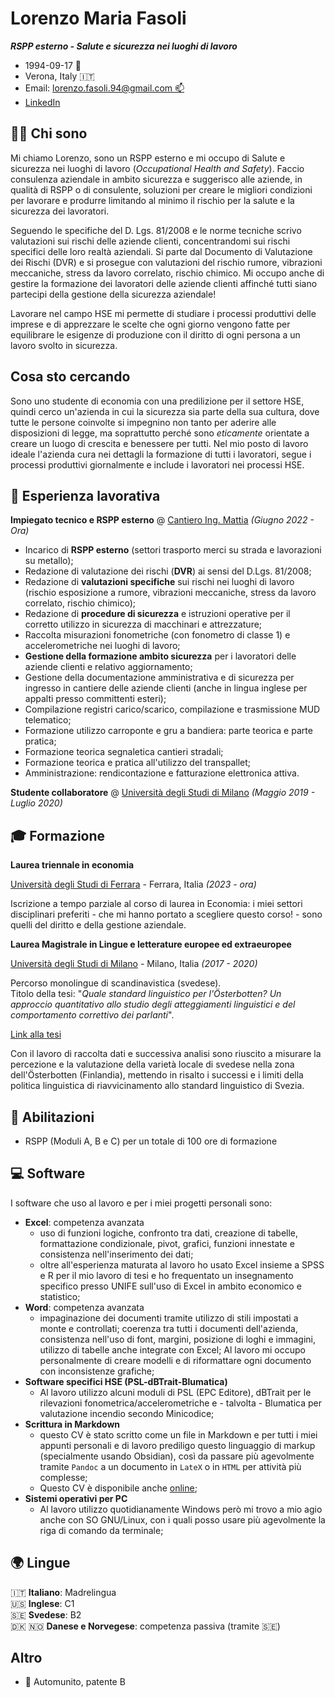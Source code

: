 # Lorenzo Maria Fasoli

***RSPP esterno - Salute e sicurezza nei luoghi di lavoro***

- 1994-09-17 🎂 <br>
- Verona, Italy 🇮🇹 <br>
- Email: [lorenzo.fasoli.94@gmail.com 📫](mailto:lorenzo.fasoli.94@gmail.com) <br>
- [LinkedIn](https://www.linkedin.com/in/lorenzofasoli/) <br>

## 🧑‍💼 Chi sono

Mi chiamo Lorenzo, sono un RSPP esterno e mi occupo di Salute e sicurezza nei luoghi di lavoro (_Occupational Health and Safety_).
Faccio consulenza aziendale in ambito sicurezza e suggerisco alle aziende, in qualità di RSPP o di consulente, soluzioni per creare le migliori condizioni per lavorare e produrre limitando al minimo il rischio per la salute e la sicurezza dei lavoratori.

Seguendo le specifiche del D. Lgs. 81/2008 e le norme tecniche scrivo valutazioni sui rischi delle aziende clienti, concentrandomi sui rischi specifici delle loro realtà aziendali.
Si parte dal Documento di Valutazione dei Rischi (DVR) e si prosegue con valutazioni del rischio rumore, vibrazioni meccaniche, stress da lavoro correlato, rischio chimico.
Mi occupo anche di gestire la formazione dei lavoratori delle aziende clienti affinché tutti siano partecipi della gestione della sicurezza aziendale!

Lavorare nel campo HSE mi permette di studiare i processi produttivi delle imprese e di apprezzare le scelte che ogni giorno vengono fatte per equilibrare le esigenze di produzione con il diritto di ogni persona a un lavoro svolto in sicurezza.

## Cosa sto cercando

Sono uno studente di economia con una predilizione per il settore HSE, quindi cerco un'azienda in cui la sicurezza sia parte della sua cultura, dove tutte le persone coinvolte si impegnino non tanto per aderire alle disposizioni di legge, ma soprattutto perché sono _eticamente_ orientate a creare un luogo di crescita e benessere per tutti. Nel mio posto di lavoro ideale l'azienda cura nei dettagli la formazione di tutti i lavoratori, segue i processi produttivi giornalmente e include i lavoratori nei processi HSE.

## 🔧 Esperienza lavorativa 

**Impiegato tecnico e RSPP esterno** @ [Cantiero Ing. Mattia]() _(Giugno 2022 - Ora)_ <br>
- Incarico di **RSPP esterno** (settori trasporto merci su strada e lavorazioni su metallo);
- Redazione di valutazione dei rischi (**DVR**) ai sensi del D.Lgs. 81/2008;
- Redazione di **valutazioni specifiche** sui rischi nei luoghi di lavoro (rischio esposizione a rumore, vibrazioni meccaniche, stress da lavoro correlato, rischio chimico);
- Redazione di **procedure di sicurezza** e istruzioni operative per il corretto utilizzo in sicurezza di macchinari e attrezzature;
- Raccolta misurazioni fonometriche (con fonometro di classe 1) e accelerometriche nei luoghi di lavoro;
- **Gestione della formazione ambito sicurezza** per i lavoratori delle aziende clienti e relativo aggiornamento;
- Gestione della documentazione amministrativa e di sicurezza per ingresso in cantiere delle aziende clienti (anche in lingua inglese per appalti presso committenti esteri);
- Compilazione registri carico/scarico, compilazione e trasmissione MUD telematico;
- Formazione utilizzo carroponte e gru a bandiera: parte teorica e parte pratica;
- Formazione teorica segnaletica cantieri stradali;
- Formazione teorica e pratica all'utilizzo del transpallet;
- Amministrazione: rendicontazione e fatturazione elettronica attiva.

**Studente collaboratore** @ [Università degli Studi di Milano](https://www.unimi.it/it) _(Maggio 2019 - Luglio 2020)_ <br>

<!--
- _Biblioteca del Polo di Lingue e Letterature Straniere_
    - Collaborazione (tutorato 400 ore) per la riorganizzazione totale delle collezioni in vista dei lavori di ristrutturazione del plesso
- _Biblioteca di Filosofia_
    - Verifica di nuovi materiali da biblioteche personali
    - Compilazione di bibliografie, predisposizione alla catalogazione
    - Tutorato (200 ore)
    - Valorizzazione e cura delle collezioni collegate a mostre
- _Biblioteca del Polo di Lingue e Letterature Straniere_
    - Collaborazione studentesca 150 ore
    - Assistenza agli utenti, prestito e rientro
-->

## 🎓 Formazione 

**Laurea triennale in economia** <br>

[Università degli Studi di Ferrara](https://www.unife.it/) - Ferrara, Italia _(2023 - ora)_ <br>

Iscrizione a tempo parziale al corso di laurea in Economia: i miei settori disciplinari preferiti - che mi hanno portato a scegliere questo corso! - sono quelli del diritto e della gestione aziendale.

**Laurea Magistrale in Lingue e letterature europee ed extraeuropee** <br>

[Università degli Studi di Milano](https://www.unimi.it/it) - Milano, Italia _(2017 - 2020)_ <br>

Percorso monolingue di scandinavistica (svedese). <br>
Titolo della tesi: "_Quale standard linguistico per l'Österbotten? Un approccio quantitativo allo studio degli atteggiamenti linguistici e del comportamento correttivo dei parlanti_".

[Link alla tesi](./files/unimi_tesi_909291_2020.pdf)

Con il lavoro di raccolta dati e successiva analisi sono riuscito a misurare la percezione e la valutazione della varietà locale di svedese nella zona dell'Österbotten (Finlandia), mettendo in risalto i successi e i limiti della politica linguistica di riavvicinamento allo standard linguistico di Svezia.

## 🪪 Abilitazioni 

- RSPP (Moduli A, B e C) per un totale di 100 ore di formazione <br>

## 💻 Software

I software che uso al lavoro e per i miei progetti personali sono:

- **Excel**: competenza avanzata
    - uso di funzioni logiche, confronto tra dati, creazione di tabelle, formattazione condizionale, pivot, grafici, funzioni innestate e consistenza nell'inserimento dei dati;
    - oltre all'esperienza maturata al lavoro ho usato Excel insieme a SPSS e R per il mio lavoro di tesi e ho frequentato un insegnamento specifico presso UNIFE sull'uso di Excel in ambito economico e statistico;
- **Word**: competenza avanzata
    - impaginazione dei documenti tramite utilizzo di stili impostati a monte e controllati; coerenza tra tutti i documenti dell'azienda, consistenza nell'uso di font, margini, posizione di loghi e immagini, utilizzo di tabelle anche integrate con Excel; Al lavoro mi occupo personalmente di creare modelli e di riformattare ogni documento con inconsistenze grafiche;
- **Software specifici HSE (PSL-dBTrait-Blumatica)**
    - Al lavoro utilizzo alcuni moduli di PSL (EPC Editore), dBTrait per le rilevazioni fonometrica/accelerometriche e - talvolta - Blumatica per valutazione incendio secondo Minicodice;
- **Scrittura in Markdown**
    - questo CV è stato scritto come un file in Markdown e per tutti i miei appunti personali e di lavoro prediligo questo linguaggio di markup (specialmente usando Obsidian), così da passare più agevolmente tramite `Pandoc` a un documento in `LateX` o in `HTML` per attività più complesse;
    - Questo CV è disponibile anche [online](https://deponi94.github.io/resume/);
- **Sistemi operativi per PC**
    - Al lavoro utilizzo quotidianamente Windows però mi trovo a mio agio anche con SO GNU/Linux, con i quali posso usare più agevolmente la riga di comando da terminale;
## 🌍 Lingue

🇮🇹 **Italiano**: Madrelingua <br>
🇺🇸 **Inglese**: C1 <br>
🇸🇪 **Svedese**: B2 <br>
🇩🇰 🇳🇴 **Danese e Norvegese**: competenza passiva (tramite 🇸🇪)

## Altro

- 🚗 Automunito,  patente B

<!--
## ✨ Aggiornamento professionale

Aggiornamenti in qualità di RSPP:

- 2023-06-28 _La formazione con la realtà virtuale nella sicurezza sul lavoro tra scenari e sviluppo personalizzato: Il caso di Verallia Italia S.P.A._ (AIAS)
- 2023-06-20 _Wellbeing Aziendale la nuova frontiera del benessere in azienda_ (AIAS)
- 2023-06-05 _Decreto Lavoro 2023 e le modifiche al Testo Unico_ (AIAS)
- 2023-03-10 _Gestione del rischio cyber, da dove cominciare_ (Leonardo e AIAS)
-->